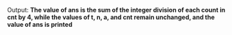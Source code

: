 Output: **The value of ans is the sum of the integer division of each count in cnt by 4, while the values of t, n, a, and cnt remain unchanged, and the value of ans is printed**